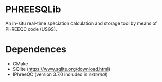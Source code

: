# PHREESQLib
An in-situ real-time speciation calculation and storage tool by means of PHREEQC code (USGS).

# Dependences 
- CMake
- SQlite (https://www.sqlite.org/download.html)
- IPhreeQC (version 3.7.0 included in *external*)
